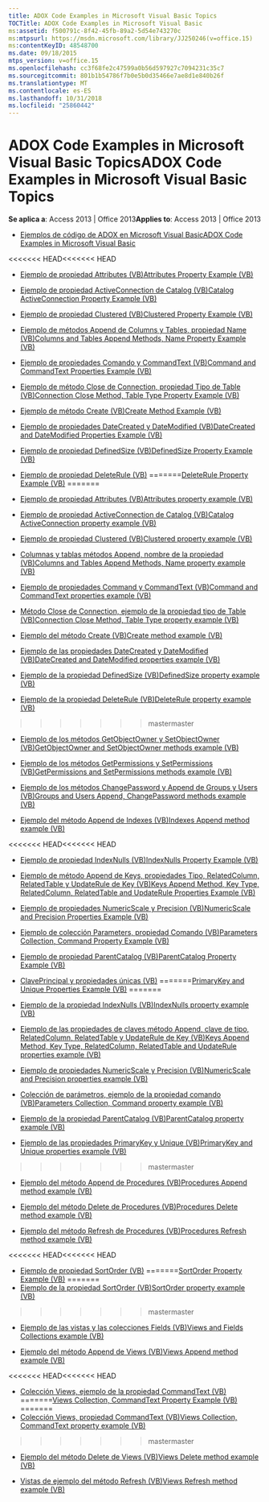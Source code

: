 ```yaml
---
title: ADOX Code Examples in Microsoft Visual Basic Topics
TOCTitle: ADOX Code Examples in Microsoft Visual Basic
ms:assetid: f500791c-8f42-45fb-89a2-5d54e743270c
ms:mtpsurl: https://msdn.microsoft.com/library/JJ250246(v=office.15)
ms:contentKeyID: 48548700
ms.date: 09/18/2015
mtps_version: v=office.15
ms.openlocfilehash: cc3f68fe2c47599a0b56d597927c7094231c35c7
ms.sourcegitcommit: 801b1b54786f7b0e5b0d35466e7ae8d1e840b26f
ms.translationtype: MT
ms.contentlocale: es-ES
ms.lasthandoff: 10/31/2018
ms.locfileid: "25860442"
---
```

# <a name="adox-code-examples-in-microsoft-visual-basic-topics"></a><span data-ttu-id="66ddc-102">ADOX Code Examples in Microsoft Visual Basic Topics</span><span class="sxs-lookup"><span data-stu-id="66ddc-102">ADOX Code Examples in Microsoft Visual Basic Topics</span></span>


<span data-ttu-id="66ddc-103">**Se aplica a**: Access 2013 | Office 2013</span><span class="sxs-lookup"><span data-stu-id="66ddc-103">**Applies to**: Access 2013 | Office 2013</span></span>


  - [<span data-ttu-id="66ddc-104">Ejemplos de código de ADOX en Microsoft Visual Basic</span><span class="sxs-lookup"><span data-stu-id="66ddc-104">ADOX Code Examples in Microsoft Visual Basic</span></span>](adox-code-examples-in-microsoft-visual-basic.md)

<span data-ttu-id="66ddc-105"><<<<<<< HEAD</span><span class="sxs-lookup"><span data-stu-id="66ddc-105"><<<<<<< HEAD</span></span>
  - [<span data-ttu-id="66ddc-106">Ejemplo de propiedad Attributes (VB)</span><span class="sxs-lookup"><span data-stu-id="66ddc-106">Attributes Property Example (VB)</span></span>](attributes-property-example-vb.md)

  - [<span data-ttu-id="66ddc-107">Ejemplo de propiedad ActiveConnection de Catalog (VB)</span><span class="sxs-lookup"><span data-stu-id="66ddc-107">Catalog ActiveConnection Property Example (VB)</span></span>](catalog-activeconnection-property-example-vb.md)

  - [<span data-ttu-id="66ddc-108">Ejemplo de propiedad Clustered (VB)</span><span class="sxs-lookup"><span data-stu-id="66ddc-108">Clustered Property Example (VB)</span></span>](clustered-property-example-vb.md)

  - [<span data-ttu-id="66ddc-109">Ejemplo de métodos Append de Columns y Tables, propiedad Name (VB)</span><span class="sxs-lookup"><span data-stu-id="66ddc-109">Columns and Tables Append Methods, Name Property Example (VB)</span></span>](columns-and-tables-append-methods-name-property-example-vb.md)

  - [<span data-ttu-id="66ddc-110">Ejemplo de propiedades Comando y CommandText (VB)</span><span class="sxs-lookup"><span data-stu-id="66ddc-110">Command and CommandText Properties Example (VB)</span></span>](command-and-commandtext-properties-example-vb.md)

  - [<span data-ttu-id="66ddc-111">Ejemplo de método Close de Connection, propiedad Tipo de Table (VB)</span><span class="sxs-lookup"><span data-stu-id="66ddc-111">Connection Close Method, Table Type Property Example (VB)</span></span>](connection-close-method-table-type-property-example-vb.md)

  - [<span data-ttu-id="66ddc-112">Ejemplo de método Create (VB)</span><span class="sxs-lookup"><span data-stu-id="66ddc-112">Create Method Example (VB)</span></span>](create-method-example-vb.md)

  - [<span data-ttu-id="66ddc-113">Ejemplo de propiedades DateCreated y DateModified (VB)</span><span class="sxs-lookup"><span data-stu-id="66ddc-113">DateCreated and DateModified Properties Example (VB)</span></span>](datecreated-and-datemodified-properties-example-vb.md)

  - [<span data-ttu-id="66ddc-114">Ejemplo de propiedad DefinedSize (VB)</span><span class="sxs-lookup"><span data-stu-id="66ddc-114">DefinedSize Property Example (VB)</span></span>](definedsize-property-example-vb.md)

  - <span data-ttu-id="66ddc-115">[Ejemplo de propiedad DeleteRule (VB)](deleterule-property-example-vb.md)
=======</span><span class="sxs-lookup"><span data-stu-id="66ddc-115">[DeleteRule Property Example (VB)](deleterule-property-example-vb.md)
=======</span></span>
  - [<span data-ttu-id="66ddc-116">Ejemplo de propiedad Attributes (VB)</span><span class="sxs-lookup"><span data-stu-id="66ddc-116">Attributes property example (VB)</span></span>](attributes-property-example-vb.md)

  - [<span data-ttu-id="66ddc-117">Ejemplo de propiedad ActiveConnection de Catalog (VB)</span><span class="sxs-lookup"><span data-stu-id="66ddc-117">Catalog ActiveConnection property example (VB)</span></span>](catalog-activeconnection-property-example-vb.md)

  - [<span data-ttu-id="66ddc-118">Ejemplo de propiedad Clustered (VB)</span><span class="sxs-lookup"><span data-stu-id="66ddc-118">Clustered property example (VB)</span></span>](clustered-property-example-vb.md)

  - [<span data-ttu-id="66ddc-119">Columnas y tablas métodos Append, nombre de la propiedad (VB)</span><span class="sxs-lookup"><span data-stu-id="66ddc-119">Columns and Tables Append Methods, Name property example (VB)</span></span>](columns-and-tables-append-methods-name-property-example-vb.md)

  - [<span data-ttu-id="66ddc-120">Ejemplo de propiedades Command y CommandText (VB)</span><span class="sxs-lookup"><span data-stu-id="66ddc-120">Command and CommandText properties example (VB)</span></span>](command-and-commandtext-properties-example-vb.md)

  - [<span data-ttu-id="66ddc-121">Método Close de Connection, ejemplo de la propiedad tipo de Table (VB)</span><span class="sxs-lookup"><span data-stu-id="66ddc-121">Connection Close Method, Table Type property example (VB)</span></span>](connection-close-method-table-type-property-example-vb.md)

  - [<span data-ttu-id="66ddc-122">Ejemplo del método Create (VB)</span><span class="sxs-lookup"><span data-stu-id="66ddc-122">Create method example (VB)</span></span>](create-method-example-vb.md)

  - [<span data-ttu-id="66ddc-123">Ejemplo de las propiedades DateCreated y DateModified (VB)</span><span class="sxs-lookup"><span data-stu-id="66ddc-123">DateCreated and DateModified properties example (VB)</span></span>](datecreated-and-datemodified-properties-example-vb.md)

  - [<span data-ttu-id="66ddc-124">Ejemplo de la propiedad DefinedSize (VB)</span><span class="sxs-lookup"><span data-stu-id="66ddc-124">DefinedSize property example (VB)</span></span>](definedsize-property-example-vb.md)

  - [<span data-ttu-id="66ddc-125">Ejemplo de la propiedad DeleteRule (VB)</span><span class="sxs-lookup"><span data-stu-id="66ddc-125">DeleteRule property example (VB)</span></span>](deleterule-property-example-vb.md)
>>>>>>> <span data-ttu-id="66ddc-126">master</span><span class="sxs-lookup"><span data-stu-id="66ddc-126">master</span></span>

  - [<span data-ttu-id="66ddc-127">Ejemplo de los métodos GetObjectOwner y SetObjectOwner (VB)</span><span class="sxs-lookup"><span data-stu-id="66ddc-127">GetObjectOwner and SetObjectOwner methods example (VB)</span></span>](getobjectowner-and-setobjectowner-methods-example-vb.md)

  - [<span data-ttu-id="66ddc-128">Ejemplo de los métodos GetPermissions y SetPermissions (VB)</span><span class="sxs-lookup"><span data-stu-id="66ddc-128">GetPermissions and SetPermissions methods example (VB)</span></span>](getpermissions-and-setpermissions-methods-example-vb.md)

  - [<span data-ttu-id="66ddc-129">Ejemplo de los métodos ChangePassword y Append de Groups y Users (VB)</span><span class="sxs-lookup"><span data-stu-id="66ddc-129">Groups and Users Append, ChangePassword methods example (VB)</span></span>](groups-and-users-append-changepassword-methods-example-vb.md)

  - [<span data-ttu-id="66ddc-130">Ejemplo del método Append de Indexes (VB)</span><span class="sxs-lookup"><span data-stu-id="66ddc-130">Indexes Append method example (VB)</span></span>](indexes-append-method-example-vb.md)

<span data-ttu-id="66ddc-131"><<<<<<< HEAD</span><span class="sxs-lookup"><span data-stu-id="66ddc-131"><<<<<<< HEAD</span></span>
  - [<span data-ttu-id="66ddc-132">Ejemplo de propiedad IndexNulls (VB)</span><span class="sxs-lookup"><span data-stu-id="66ddc-132">IndexNulls Property Example (VB)</span></span>](indexnulls-property-example-vb.md)

  - [<span data-ttu-id="66ddc-133">Ejemplo de método Append de Keys, propiedades Tipo, RelatedColumn, RelatedTable y UpdateRule de Key (VB)</span><span class="sxs-lookup"><span data-stu-id="66ddc-133">Keys Append Method, Key Type, RelatedColumn, RelatedTable and UpdateRule Properties Example (VB)</span></span>](keys-append-method-key-type-relatedcolumn-relatedtable-and-updaterule-properties-example-vb.md)

  - [<span data-ttu-id="66ddc-134">Ejemplo de propiedades NumericScale y Precision (VB)</span><span class="sxs-lookup"><span data-stu-id="66ddc-134">NumericScale and Precision Properties Example (VB)</span></span>](numericscale-and-precision-properties-example-vb.md)

  - [<span data-ttu-id="66ddc-135">Ejemplo de colección Parameters, propiedad Comando (VB)</span><span class="sxs-lookup"><span data-stu-id="66ddc-135">Parameters Collection, Command Property Example (VB)</span></span>](parameters-collection-command-property-example-vb.md)

  - [<span data-ttu-id="66ddc-136">Ejemplo de propiedad ParentCatalog (VB)</span><span class="sxs-lookup"><span data-stu-id="66ddc-136">ParentCatalog Property Example (VB)</span></span>](parentcatalog-property-example-vb.md)

  - <span data-ttu-id="66ddc-137">[ClavePrincipal y propiedades únicas (VB)](primarykey-and-unique-properties-example-vb.md)
=======</span><span class="sxs-lookup"><span data-stu-id="66ddc-137">[PrimaryKey and Unique Properties Example (VB)](primarykey-and-unique-properties-example-vb.md)
=======</span></span>
  - [<span data-ttu-id="66ddc-138">Ejemplo de la propiedad IndexNulls (VB)</span><span class="sxs-lookup"><span data-stu-id="66ddc-138">IndexNulls property example (VB)</span></span>](indexnulls-property-example-vb.md)

  - [<span data-ttu-id="66ddc-139">Ejemplo de las propiedades de claves método Append, clave de tipo, RelatedColumn, RelatedTable y UpdateRule de Key (VB)</span><span class="sxs-lookup"><span data-stu-id="66ddc-139">Keys Append Method, Key Type, RelatedColumn, RelatedTable and UpdateRule properties example (VB)</span></span>](keys-append-method-key-type-relatedcolumn-relatedtable-and-updaterule-properties-example-vb.md)

  - [<span data-ttu-id="66ddc-140">Ejemplo de propiedades NumericScale y Precision (VB)</span><span class="sxs-lookup"><span data-stu-id="66ddc-140">NumericScale and Precision properties example (VB)</span></span>](numericscale-and-precision-properties-example-vb.md)

  - [<span data-ttu-id="66ddc-141">Colección de parámetros, ejemplo de la propiedad comando (VB)</span><span class="sxs-lookup"><span data-stu-id="66ddc-141">Parameters Collection, Command property example (VB)</span></span>](parameters-collection-command-property-example-vb.md)

  - [<span data-ttu-id="66ddc-142">Ejemplo de la propiedad ParentCatalog (VB)</span><span class="sxs-lookup"><span data-stu-id="66ddc-142">ParentCatalog property example (VB)</span></span>](parentcatalog-property-example-vb.md)

  - [<span data-ttu-id="66ddc-143">Ejemplo de las propiedades PrimaryKey y Unique (VB)</span><span class="sxs-lookup"><span data-stu-id="66ddc-143">PrimaryKey and Unique properties example (VB)</span></span>](primarykey-and-unique-properties-example-vb.md)
>>>>>>> <span data-ttu-id="66ddc-144">master</span><span class="sxs-lookup"><span data-stu-id="66ddc-144">master</span></span>

  - [<span data-ttu-id="66ddc-145">Ejemplo del método Append de Procedures (VB)</span><span class="sxs-lookup"><span data-stu-id="66ddc-145">Procedures Append method example (VB)</span></span>](procedures-append-method-example-vb.md)

  - [<span data-ttu-id="66ddc-146">Ejemplo del método Delete de Procedures (VB)</span><span class="sxs-lookup"><span data-stu-id="66ddc-146">Procedures Delete method example (VB)</span></span>](procedures-delete-method-example-vb.md)

  - [<span data-ttu-id="66ddc-147">Ejemplo del método Refresh de Procedures (VB)</span><span class="sxs-lookup"><span data-stu-id="66ddc-147">Procedures Refresh method example (VB)</span></span>](procedures-refresh-method-example-vb.md)

<span data-ttu-id="66ddc-148"><<<<<<< HEAD</span><span class="sxs-lookup"><span data-stu-id="66ddc-148"><<<<<<< HEAD</span></span>
  - <span data-ttu-id="66ddc-149">[Ejemplo de propiedad SortOrder (VB)](sortorder-property-example-vb.md)
=======</span><span class="sxs-lookup"><span data-stu-id="66ddc-149">[SortOrder Property Example (VB)](sortorder-property-example-vb.md)
=======</span></span>
  - [<span data-ttu-id="66ddc-150">Ejemplo de la propiedad SortOrder (VB)</span><span class="sxs-lookup"><span data-stu-id="66ddc-150">SortOrder property example (VB)</span></span>](sortorder-property-example-vb.md)
>>>>>>> <span data-ttu-id="66ddc-151">master</span><span class="sxs-lookup"><span data-stu-id="66ddc-151">master</span></span>

  - [<span data-ttu-id="66ddc-152">Ejemplo de las vistas y las colecciones Fields (VB)</span><span class="sxs-lookup"><span data-stu-id="66ddc-152">Views and Fields Collections example (VB)</span></span>](views-and-fields-collections-example-vb.md)

  - [<span data-ttu-id="66ddc-153">Ejemplo del método Append de Views (VB)</span><span class="sxs-lookup"><span data-stu-id="66ddc-153">Views Append method example (VB)</span></span>](views-append-method-example-vb.md)

<span data-ttu-id="66ddc-154"><<<<<<< HEAD</span><span class="sxs-lookup"><span data-stu-id="66ddc-154"><<<<<<< HEAD</span></span>
  - <span data-ttu-id="66ddc-155">[Colección Views, ejemplo de la propiedad CommandText (VB)](views-collection-commandtext-property-example-vb.md)
=======</span><span class="sxs-lookup"><span data-stu-id="66ddc-155">[Views Collection, CommandText Property Example (VB)](views-collection-commandtext-property-example-vb.md)
=======</span></span>
  - [<span data-ttu-id="66ddc-156">Colección Views, propiedad CommandText (VB)</span><span class="sxs-lookup"><span data-stu-id="66ddc-156">Views Collection, CommandText property example (VB)</span></span>](views-collection-commandtext-property-example-vb.md)
>>>>>>> <span data-ttu-id="66ddc-157">master</span><span class="sxs-lookup"><span data-stu-id="66ddc-157">master</span></span>

  - [<span data-ttu-id="66ddc-158">Ejemplo del método Delete de Views (VB)</span><span class="sxs-lookup"><span data-stu-id="66ddc-158">Views Delete method example (VB)</span></span>](views-delete-method-example-vb.md)

  - [<span data-ttu-id="66ddc-159">Vistas de ejemplo del método Refresh (VB)</span><span class="sxs-lookup"><span data-stu-id="66ddc-159">Views Refresh method example (VB)</span></span>](views-refresh-method-example-vb.md)

